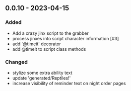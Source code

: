 ## 0.0.10 - 2023-04-15

### Added

* Add a crazy jinx script to the grabber
* process jinxes into script character information [#3]
* add '@timeit' decorator
* add @timeit to script class methods
### Changed

* stylize some extra ability text
* update 'generated/Reptiles!'
* increase visibility of reminder text on night order pages